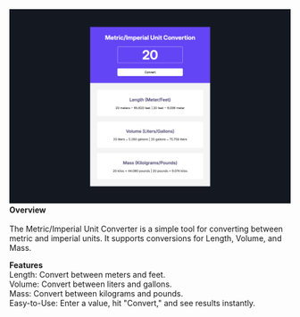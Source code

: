 <img src="./preview.png" alt="project preview image">
<b><b>Overview</b> <br></b> <br>
The Metric/Imperial Unit Converter is a simple tool for converting between metric and imperial units. It supports conversions for Length, Volume, and Mass.

<b>Features</b><br>
Length: Convert between meters and feet.<br>
Volume: Convert between liters and gallons.<br>
Mass: Convert between kilograms and pounds.<br>
Easy-to-Use: Enter a value, hit "Convert," and see results instantly.
